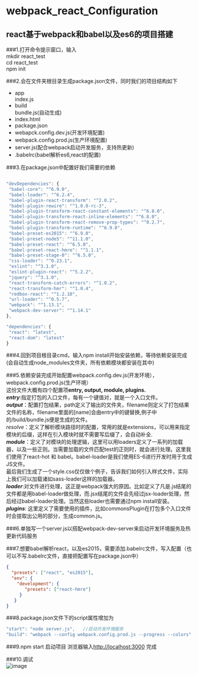 # webpack_react_Configuration
react基于webpack和babel以及es6的项目搭建
------------------------------

###1.打开命令提示窗口，输入  
mkdir react_test  
cd react_test  
npm  init  

###2.会在文件夹根目录生成package.json文件，同时我们的项目结构如下  
+ app  
index.js  
+ build  
bundle.js(自动生成)
+ index.html  
+ package.json
+ webapck.config.dev.js(开发环境配置)  
+ webpack.config.prod.js(生产环境配置)     
+ server.js(配合webpack启动开发服务，支持热更新)  
+ .babelrc(babel解析es6,react的配置)  


###3.在package.json中配置好我们需要的依赖  
```javascript

"devDependencies": {  
 "babel-core": "^6.9.0",  
 "babel-loader": "^6.2.4",  
 "babel-plugin-react-transform": "^2.0.2",  
 "babel-plugin-rewire": "^1.0.0-rc-3",  
 "babel-plugin-transform-react-constant-elements": "^6.8.0",  
 "babel-plugin-transform-react-inline-elements": "^6.8.0",  
 "babel-plugin-transform-react-remove-prop-types": "^0.2.7",  
 "babel-plugin-transform-runtime": "^6.9.0",  
 "babel-preset-es2015": "^6.9.0",  
 "babel-preset-node5": "^11.1.0",  
 "babel-preset-react": "^6.5.0",  
 "babel-preset-react-hmre": "^1.1.1",  
 "babel-preset-stage-0": "^6.5.0",  
 "css-loader": "^0.23.1",  
 "eslint": "^3.1.0",  
 "eslint-plugin-react": "^5.2.2",  
 "jquery": "^3.1.0",  
 "react-transform-catch-errors": "^1.0.2",  
 "react-transform-hmr": "^1.0.4",  
 "redbox-react": "^1.2.10",  
 "url-loader": "^0.5.7",  
 "webpack": "^1.13.1",  
 "webpack-dev-server": "^1.14.1"  
},

"dependencies": {  
 "react": "latest",  
 "react-dom": "latest"  
}

```
###4.回到项目根目录cmd，输入npm install开始安装依赖，等待依赖安装完成(会自动生成node_modules文件夹，所有依赖模块都安装在其中)  

###5.依赖安装完成开始配置webpack.config.dev.js(开发环境），webpack.config.prod.js(生产环境）  
这份文件大概有四个配置项**entry, output, module, plugins.**  
***entry***:指定打包的入口文件，每有一个键值对，就是一个入口文件。    
***output***：配置打包结果，path定义了输出的文件夹，filename则定义了打包结果文件的名称，filename里面的[name]会由entry中的键替换,例子中的/build/bundle.js便是生成的文件。   
*resolve*：定义了解析模块路径时的配置，常用的就是extensions，可以用来指定模块的后缀，这样在引入模块时就不需要写后缀了，会自动补全.    
***module***：定义了对模块的处理逻辑，这里可以用loaders定义了一系列的加载器，以及一些正则。当需要加载的文件匹配test的正则时，就会进行处理。这里我们使用了react-hot 和 babel。babel-loader是我们使用ES-6进行开发时用于生成JS文件。  
最后我们生成了一个style.css仅仅做个例子，告诉我们如何引入样式文件，实际上我们可以加载诸如sass-loader这样的加载器。  
***loader***:对文件进行处理，这正是webpack强大的原因。比如定义了凡是.js结尾的文件都是用babel-loader做处理，而.jsx结尾的文件会先经过jsx-loader处理，然后经过babel-loader处理。当然这些loader也需要通过npm install安装。  
***plugins***: 这里定义了需要使用的插件，比如commonsPlugin在打包多个入口文件时会提取出公用的部分，生成common.js。


###6.单独写一个server.js以搭配webpack-dev-server来启动开发环境服务及热更新代码服务

###7.想要babel解析react，以及es2015，需要添加.babelrc文件，写入配置（也可以不写.babelrc文件，直接把配置写在package.json中）
```json  
{
  "presets": ["react", "es2015"],
  "env": {
    "development": {
       "presets": ["react-hmre"]
     }
   }
}
```

###8.package.json文件下的script属性增加为  
```javascript
"start": "node server.js",   //启动开发环境服务
"build": "webpack --config webpack.config.prod.js --progress --colors" //生产环境打包
```
###9.npm start 启动项目 浏览器输入[http://localhost:3000](http://localhost:3000) 完成

###10.调试  
![image](http://note.youdao.com/yws/res/47/WEBRESOURCE4ff24f8e7d39309d0663435e0b03237e)
